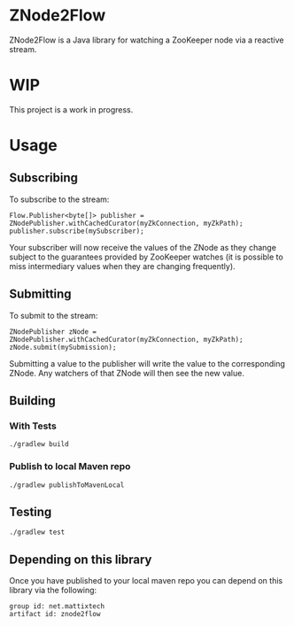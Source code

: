# ZNode2Flow
ZNode2Flow is a Java library for watching a ZooKeeper node via a reactive stream. 

# WIP
This project is a work in progress.

# Usage
## Subscribing
To subscribe to the stream:
```
Flow.Publisher<byte[]> publisher = ZNodePublisher.withCachedCurator(myZkConnection, myZkPath);
publisher.subscribe(mySubscriber);
```

Your subscriber will now receive the values of the ZNode as they change subject to the guarantees
provided by ZooKeeper watches (it is possible to miss intermediary values when they are changing frequently).

## Submitting
To submit to the stream:
```
ZNodePublisher zNode = ZNodePublisher.withCachedCurator(myZkConnection, myZkPath);
zNode.submit(mySubmission);
```

Submitting a value to the publisher will write the value to the corresponding ZNode. Any watchers of that ZNode
will then see the new value.

## Building
### With Tests
`./gradlew build`

### Publish to local Maven repo
`./gradlew publishToMavenLocal`

## Testing
`./gradlew test`

## Depending on this library
Once you have published to your local maven repo you can depend on this library via the following:
```
group id: net.mattixtech
artifact id: znode2flow
```
